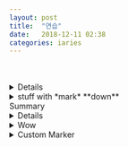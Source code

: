 ```yaml
---
layout: post
title:  "연습"
date:   2018-12-11 02:38
categories: iaries
---
```

<br>
<br>

<details>
  <summary::-webkit-details-marker {
    display: none;
}> 
   
    Click to expand</summary>
  whatever
</details>

<details><summary>stuff with *mark* **down**</summary><p>

## _formatted_ **heading** with [a](link)

---
{{standard 3-backtick code block omitted from here due to escaping issues}}
---

Collapsible until here.
</p></details>

<!doctype html><summary style="list-style: none">Summary<details style="list-style: none">Crap</details></summary> <details style="list-style: none"><summary \style="list-style: none">Wow</summary>Wowing</details>



      
      
  <details id="custom-marker">
  <summary>Custom Marker</summary>
  <p>Here be some content... yarr!</p>
  </details>




